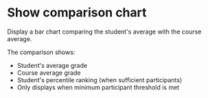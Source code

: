 # Show comparison chart

Display a bar chart comparing the student's average with the course average.

The comparison shows:
- Student's average grade
- Course average grade
- Student's percentile ranking (when sufficient participants)
- Only displays when minimum participant threshold is met